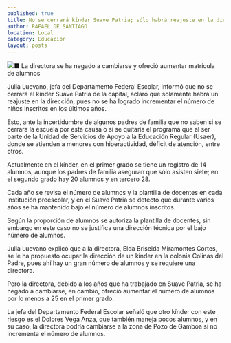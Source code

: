 ```yaml
---
published: true
title: No se cerrará kínder Suave Patria; sólo habrá reajuste en la dirección del mismo
author: RAFAEL DE SANTIAGO
location: Local
category: Educación
layout: posts
---
```


![](http://i.imgur.com/sEMIQ99m.jpg)■ La directora se ha negado a cambiarse y ofreció aumentar matrícula de alumnos

Julia Luevano, jefa del Departamento Federal Escolar, informó que no se cerrará el kínder Suave Patria de la capital, aclaró que solamente habrá un reajuste en la dirección, pues no se ha logrado incrementar el número de niños inscritos en los últimos años.

Esto, ante la incertidumbre de algunos padres de familia que no saben si se cerrara la escuela por esta causa o si se quitaría el programa que al ser parte de la Unidad de Servicios de Apoyo a la Educación Regular (Usaer), donde se atienden a menores con hiperactividad, déficit de atención, entre otros.

Actualmente en el kínder, en el primer grado se tiene un registro de 14 alumnos, aunque los padres de familia aseguran que sólo asisten siete; en el segundo grado hay 20 alumnos y en tercero 28.

Cada año se revisa el número de alumnos y la plantilla de docentes en cada institución preescolar, y en el Suave Patria se detecto que durante varios años se ha mantenido bajo el número de alumnos inscritos.

Según la proporción de alumnos se autoriza la plantilla de docentes, sin embargo en este caso no se justifica una dirección técnica por el bajo número de alumnos.

Julia Luevano explicó que a la directora, Elda Briseida Miramontes Cortes, se le ha propuesto ocupar la dirección de un kínder en la colonia Colinas del Padre, pues ahí hay un gran número de alumnos y se requiere una directora. 

Pero la directora, debido a los años que ha trabajado en Suave Patria, se ha negado a cambiarse, en cambio, ofreció aumentar el número de alumnos por lo menos a 25 en el primer grado.

La jefa del Departamento Federal Escolar señaló que otro kínder con este riesgo es el Dolores Vega Anza, que también maneja pocos alumnos, y en su caso, la directora podría cambiarse a la zona de Pozo de Gamboa si no incrementa el número de alumnos.
